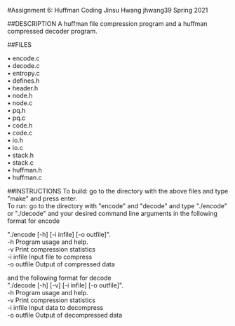 #Assignment 6: Huffman Coding
Jinsu Hwang
jhwang39
Spring 2021

##DESCRIPTION
A huffman file compression program and a huffman compressed decoder program.

##FILES

• encode.c   
• decode.c  
• entropy.c  
• defines.h  
• header.h  
• node.h  
• node.c  
• pq.h  
• pq.c  
• code.h  
• code.c  
• io.h  
• io.c  
• stack.h  
• stack.c  
• huffman.h  
• huffman.c  

##INSTRUCTIONS
To build: go to the directory with the above files and type "make" and press enter.  
To run: go to the directory with "encode" and "decode" and type "./encode" or "./decode" and your desired command line arguments in the   following format for encode  

"./encode [-h] [-i infile] [-o outfile]".  
-h             Program usage and help.  
-v             Print compression statistics  
-i infile      Input file to compress  
-o outfile     Output of compressed data  

and the following format for decode  
"./decode [-h] [-v] [-i infile] [-o outfile]".  
-h             Program usage and help.  
-v             Print compression statistics  
-i infile      Input data to decompress  
-o outfile     Output of decompressed data  
